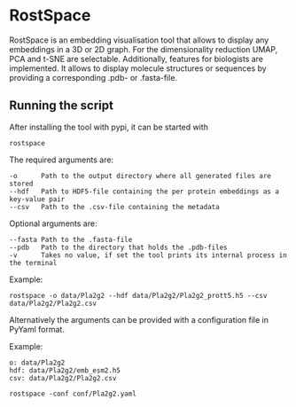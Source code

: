 # RostSpace

RostSpace is an embedding visualisation tool that allows to display any embeddings in a 3D or 2D graph. 
For the dimensionality reduction UMAP, PCA and t-SNE are selectable.
Additionally, features for biologists are implemented. It allows to display molecule structures or 
sequences by providing a corresponding .pdb- or .fasta-file.

## Running the script

After installing the tool with pypi, it can be started with

```shell
rostspace
```

The required arguments are:

    -o      Path to the output directory where all generated files are stored
    --hdf   Path to HDF5-file containing the per protein embeddings as a key-value pair
    --csv   Path to the .csv-file containing the metadata

Optional arguments are:

    --fasta Path to the .fasta-file
    --pdb   Path to the directory that holds the .pdb-files
    -v      Takes no value, if set the tool prints its internal process in the terminal

Example:

```shell
rostspace -o data/Pla2g2 --hdf data/Pla2g2/Pla2g2_prott5.h5 --csv data/Pla2g2/Pla2g2.csv
```

Alternatively the arguments can be provided with a configuration file in PyYaml format.

Example:

```shell
o: data/Pla2g2
hdf: data/Pla2g2/emb_esm2.h5
csv: data/Pla2g2/Pla2g2.csv
```

```shell
rostspace -conf conf/Pla2g2.yaml
```
